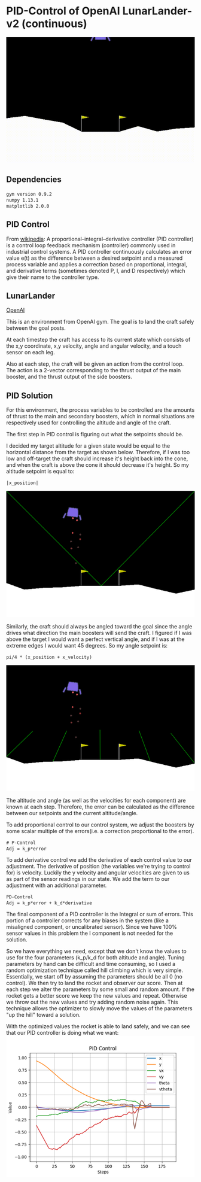 # PID-Control of OpenAI LunarLander-v2 (continuous)
![Demo](/imgs/lander.gif)

## Dependencies
````
gym version 0.9.2
numpy 1.13.1
matplotlib 2.0.0
````

## PID Control
From [wikipedia](https://en.wikipedia.org/wiki/PID_controller):
A proportional–integral–derivative controller (PID controller) is a control loop feedback mechanism (controller) commonly used in industrial control systems. A PID controller continuously calculates an error value e(t) as the difference between a desired setpoint and a measured process variable and applies a correction based on proportional, integral, and derivative terms (sometimes denoted P, I, and D respectively) which give their name to the controller type.

## LunarLander
[OpenAI](https://gym.openai.com/envs/LunarLanderContinuous-v2)

This is an environment from OpenAI gym. The goal is to land the craft safely between the goal posts. 

At each timestep the craft has access to its current state which consists of the x,y coordinate, x,y velocity, angle and angular velocity, and a touch sensor on each leg. 

Also at each step, the craft will be given an action from the control loop. The action is a 2-vector corresponding to the thrust output of the main booster, and the thrust output of the side boosters. 

## PID Solution
For this environment, the process variables to be controlled are the amounts of thrust to the main and secondary boosters, which in normal situations are respectively used for controlling the altitude and angle of the craft. 

The first step in PID control is figuring out what the setpoints should be. 

I decided my target altitude for a given state would be equal to the horizontal distance from the target as shown below. Therefore, if I was too low and off-target the craft should increase it's height back into the cone, and when the craft is above the cone it should decrease it's height. So my altitude setpoint is equal to:
````
|x_position|
````
![Altitude Setpoint](/imgs/altitude.png)

Similarly, the craft should always be angled toward the goal since the angle drives what direction the main boosters will send the craft. I figured if I was above the target I would want a perfect vertical angle, and if I was at the extreme edges I would want 45 degrees. 
So my angle setpoint is:
````
pi/4 * (x_position + x_velocity)
````
![Angle Setpoint](/imgs/angle.png)

The altitude and angle (as well as the velocities for each component) are known at each step. Therefore, the error can be calculated as the difference between our setpoints and the current altitude/angle. 

To add proportional control to our control system, we adjust the boosters by some scalar multiple of the errors(i.e. a correction proportional to the error).
```` 
# P-Control
Adj = k_p*error
````

To add derivative control we add the derivative of each control value to our adjustment. The derivative of position (the variables we're trying to control for) is velocity. Luckily the y velocity and angular velocities are given to us as part of the sensor readings in our state. We add the term to our adjustment with an additional parameter.
````
PD-Control
Adj = k_p*error + k_d*derivative
````
The final component of a PID controller is the Integral or sum of errors. This portion of a controller corrects for any biases in the system (like a misaligned component, or uncalibrated sensor). Since we have 100% sensor values in this problem the I component is not needed for the solution. 

So we have everything we need, except that we don't know the values to use for the four parameters (k_p/k_d for both altitude and angle). Tuning parameters by hand can be difficult and time consuming, so I used a random optimization technique called hill climbing which is very simple. Essentially, we start off by assuming the parameters should be all 0 (no control). We then try to land the rocket and observer our score. Then at each step we alter the parameters by some small and random amount. If the rocket gets a better score we keep the new values and repeat. Otherwise we throw out the new values and try adding random noise again. This technique allows the optimizer to slowly move the values of the parameters "up the hill" toward a solution. 

With the optimized values the rocket is able to land safely, and we can see that our PID controller is doing what we want:
![PID Controlled](/imgs/pid.png)

